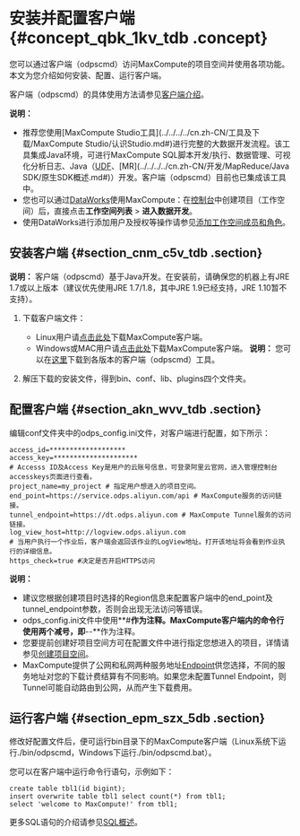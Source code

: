 # 安装并配置客户端 {#concept_qbk_1kv_tdb .concept}

您可以通过客户端（odpscmd）访问MaxCompute的项目空间并使用各项功能。本文为您介绍如何安装、配置、运行客户端。

客户端（odpscmd）的具体使用方法请参见[客户端介绍](../../../../cn.zh-CN/工具及下载/客户端.md)。

**说明：** 

-   推荐您使用[MaxCompute Studio工具](../../../../cn.zh-CN/工具及下载/MaxCompute Studio/认识Studio.md#)进行完整的大数据开发流程。该工具集成Java环境，可进行MaxCompute SQL脚本开发/执行、数据管理、可视化分析日志、Java（[UDF](../../../../cn.zh-CN/开发/SQL及函数/UDF/UDF概述.md#)、[MR](../../../../cn.zh-CN/开发/MapReduce/Java SDK/原生SDK概述.md#)）开发。客户端（odpscmd）目前也已集成该工具中。
-   您也可以通过[DataWorks](../../../../cn.zh-CN/产品简介/产品概述.md#)使用MaxCompute：在[控制台](../../../../cn.zh-CN/准备工作/管理员使用云账号/创建工作空间.md#)中创建项目（工作空间）后，直接点击**工作空间列表** \> **进入数据开发**。
-   使用DataWorks进行添加用户及授权等操作请参见[添加工作空间成员和角色](../../../../cn.zh-CN/准备工作/管理员使用云账号/添加工作空间成员和角色.md#)。

## 安装客户端 {#section_cnm_c5v_tdb .section}

**说明：** 客户端（odpscmd）基于Java开发。在安装前，请确保您的机器上有JRE 1.7或以上版本（建议优先使用JRE 1.7/1.8，其中JRE 1.9已经支持，JRE 1.10暂不支持）。

1.  下载客户端文件：

    -   Linux用户请[点击此处](http://docs-aliyun.cn-hangzhou.oss.aliyun-inc.com/assets/attach/119096/cn_zh/1557995455961/odpscmd_public.zip)下载MaxCompute客户端。
    -   Windows或MAC用户请[点击此处](http://docs-aliyun.cn-hangzhou.oss.aliyun-inc.com/assets/attach/119096/cn_zh/1557995455961/odpscmd_public.zip)下载MaxCompute客户端。
    **说明：** 您可以在[这里](http://docs-aliyun.cn-hangzhou.oss.aliyun-inc.com/assets/attach/119096/cn_zh/1557995455961/odpscmd_public.zip)下载到各版本的客户端（odpscmd）工具。

2.  解压下载的安装文件，得到bin、conf、lib、plugins四个文件夹。

## 配置客户端 {#section_akn_wvv_tdb .section}

编辑conf文件夹中的odps\_config.ini文件，对客户端进行配置，如下所示：

```
access_id=*******************
access_key=********************* 
# Accesss ID及Access Key是用户的云账号信息，可登录阿里云官网，进入管理控制台accesskeys页面进行查看。
project_name=my_project # 指定用户想进入的项目空间。
end_point=https://service.odps.aliyun.com/api # MaxCompute服务的访问链接。
tunnel_endpoint=https://dt.odps.aliyun.com # MaxCompute Tunnel服务的访问链接。
log_view_host=http://logview.odps.aliyun.com 
# 当用户执行一个作业后，客户端会返回该作业的LogView地址。打开该地址将会看到作业执行的详细信息。
https_check=true #决定是否开启HTTPS访问
```

**说明：** 

-   建议您根据创建项目时选择的Region信息来配置客户端中的end\_point及tunnel\_endpoint参数，否则会出现无法访问等错误。
-   odps\_config.ini文件中使用**\#**作为注释。MaxCompute客户端内的命令行使用两个减号，即**--**作为注释。
-   您要提前创建好项目空间方可在配置文件中进行指定您想进入的项目，详情请参见[创建项目空间](cn.zh-CN/准备工作/创建项目.md)。
-   MaxCompute提供了公网和私网两种服务地址[Endpoint](cn.zh-CN/准备工作/配置Endpoint.md#)供您选择，不同的服务地址对您的下载计费结算有不同影响。如果您未配置Tunnel Endpoint，则Tunnel可能自动路由到公网，从而产生下载费用。

## 运行客户端 {#section_epm_szx_5db .section}

修改好配置文件后，便可运行bin目录下的MaxCompute客户端（Linux系统下运行./bin/odpscmd，Windows下运行./bin/odpscmd.bat）。

您可以在客户端中运行命令行语句，示例如下：

```
create table tbl1(id bigint);
insert overwrite table tbl1 select count(*) from tbl1;
select 'welcome to MaxCompute!' from tbl1;
```

更多SQL语句的介绍请参见[SQL概述](../../../../cn.zh-CN/开发/SQL及函数/SQL概述.md)。


